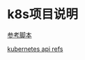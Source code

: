 # k8s项目说明

[参考脚本](https://github.com/lework/kainstall/blob/master/kainstall-ubuntu.sh)

[kubernetes api refs](https://kubernetes.io/docs/reference/config-api/kubeadm-config.v1beta3/)

